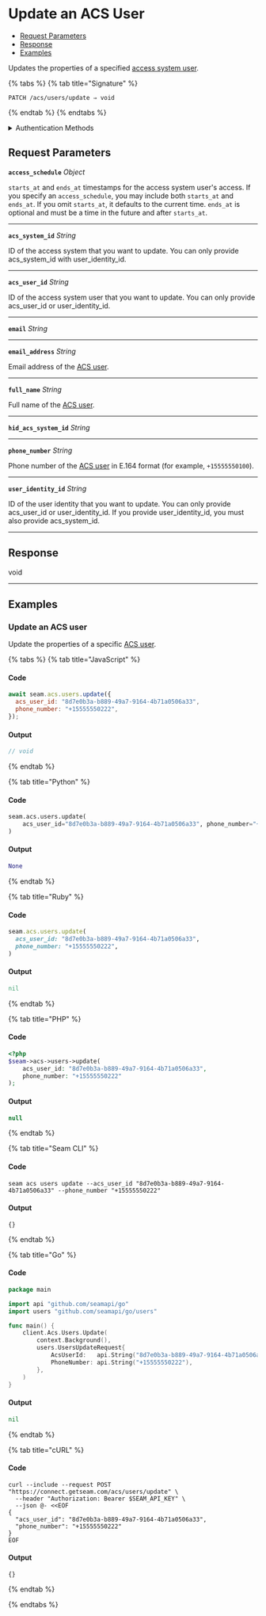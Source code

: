 # Update an ACS User

- [Request Parameters](./#request-parameters)
- [Response](./#response)
- [Examples](./#examples)

Updates the properties of a specified [access system user](https://docs.seam.co/latest/capability-guides/access-systems/user-management).

{% tabs %}
{% tab title="Signature" %}
```
PATCH /acs/users/update ⇒ void
```
{% endtab %}
{% endtabs %}

<details>

<summary>Authentication Methods</summary>

- API key
- Personal access token
  <br>Must also include the `seam-workspace` header in the request.

To learn more, see [Authentication](https://docs.seam.co/latest/api/authentication).
</details>

## Request Parameters

**`access_schedule`** *Object*

`starts_at` and `ends_at` timestamps for the access system user's access. If you specify an `access_schedule`, you may include both `starts_at` and `ends_at`. If you omit `starts_at`, it defaults to the current time. `ends_at` is optional and must be a time in the future and after `starts_at`.

---

**`acs_system_id`** *String*

ID of the access system that you want to update. You can only provide acs_system_id with user_identity_id.

---

**`acs_user_id`** *String*

ID of the access system user that you want to update. You can only provide acs_user_id or user_identity_id.

---

**`email`** *String*

---

**`email_address`** *String*

Email address of the [ACS user](https://docs.seam.co/latest/capability-guides/access-systems/user-management).

---

**`full_name`** *String*

Full name of the [ACS user](https://docs.seam.co/latest/capability-guides/access-systems/user-management).

---

**`hid_acs_system_id`** *String*

---

**`phone_number`** *String*

Phone number of the [ACS user](https://docs.seam.co/latest/capability-guides/access-systems/user-management) in E.164 format (for example, `+15555550100`).

---

**`user_identity_id`** *String*

ID of the user identity that you want to update. You can only provide acs_user_id or user_identity_id. If you provide user_identity_id, you must also provide acs_system_id.

---


## Response

void

---

## Examples

### Update an ACS user

Update the properties of a specific [ACS user](https://docs.seam.co/latest/capability-guides/access-systems/user-management).

{% tabs %}
{% tab title="JavaScript" %}
#### Code

```javascript
await seam.acs.users.update({
  acs_user_id: "8d7e0b3a-b889-49a7-9164-4b71a0506a33",
  phone_number: "+15555550222",
});
```

#### Output

```javascript
// void
```
{% endtab %}

{% tab title="Python" %}
#### Code

```python
seam.acs.users.update(
    acs_user_id="8d7e0b3a-b889-49a7-9164-4b71a0506a33", phone_number="+15555550222"
)
```

#### Output

```python
None
```
{% endtab %}

{% tab title="Ruby" %}
#### Code

```ruby
seam.acs.users.update(
  acs_user_id: "8d7e0b3a-b889-49a7-9164-4b71a0506a33",
  phone_number: "+15555550222",
)
```

#### Output

```ruby
nil
```
{% endtab %}

{% tab title="PHP" %}
#### Code

```php
<?php
$seam->acs->users->update(
    acs_user_id: "8d7e0b3a-b889-49a7-9164-4b71a0506a33",
    phone_number: "+15555550222"
);
```

#### Output

```php
null
```
{% endtab %}

{% tab title="Seam CLI" %}
#### Code

```seam_cli
seam acs users update --acs_user_id "8d7e0b3a-b889-49a7-9164-4b71a0506a33" --phone_number "+15555550222"
```

#### Output

```seam_cli
{}
```
{% endtab %}

{% tab title="Go" %}
#### Code

```go
package main

import api "github.com/seamapi/go"
import users "github.com/seamapi/go/users"

func main() {
	client.Acs.Users.Update(
		context.Background(),
		users.UsersUpdateRequest{
			AcsUserId:   api.String("8d7e0b3a-b889-49a7-9164-4b71a0506a33"),
			PhoneNumber: api.String("+15555550222"),
		},
	)
}
```

#### Output

```go
nil
```
{% endtab %}

{% tab title="cURL" %}
#### Code

```curl
curl --include --request POST "https://connect.getseam.com/acs/users/update" \
  --header "Authorization: Bearer $SEAM_API_KEY" \
  --json @- <<EOF
{
  "acs_user_id": "8d7e0b3a-b889-49a7-9164-4b71a0506a33",
  "phone_number": "+15555550222"
}
EOF
```

#### Output

```curl
{}
```
{% endtab %}

{% endtabs %}


